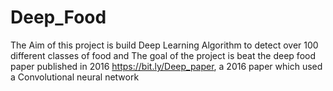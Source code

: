 # Deep_Food
The Aim of this project is build Deep Learning Algorithm to detect over 100 different classes of food and The goal of the project is beat the deep food paper published in 2016 https://bit.ly/Deep_paper, a 2016 paper which used a Convolutional neural network
